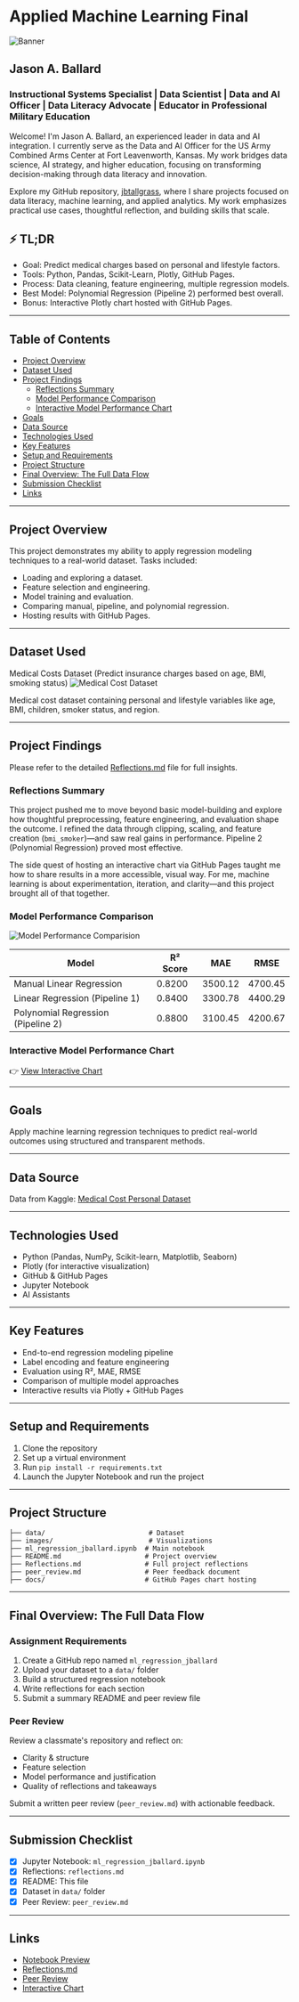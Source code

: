 # Applied Machine Learning Final

![Banner](images/banner.png)

## Jason A. Ballard

### Instructional Systems Specialist | Data Scientist | Data and AI Officer | Data Literacy Advocate | Educator in Professional Military Education

Welcome! I'm Jason A. Ballard, an experienced leader in data and AI integration. I currently serve as the Data and AI Officer for the US Army Combined Arms Center at Fort Leavenworth, Kansas. My work bridges data science, AI strategy, and higher education, focusing on transforming decision-making through data literacy and innovation.

Explore my GitHub repository, [jbtallgrass](https://github.com/JBtallgrass?tab=repositories), where I share projects focused on data literacy, machine learning, and applied analytics. My work emphasizes practical use cases, thoughtful reflection, and building skills that scale.

## ⚡ TL;DR

- Goal: Predict medical charges based on personal and lifestyle factors.
- Tools: Python, Pandas, Scikit-Learn, Plotly, GitHub Pages.
- Process: Data cleaning, feature engineering, multiple regression models.
- Best Model: Polynomial Regression (Pipeline 2) performed best overall.
- Bonus: Interactive Plotly chart hosted with GitHub Pages.

---

## Table of Contents

- [Project Overview](#project-overview)
- [Dataset Used](#dataset-used)
- [Project Findings](#project-findings)
  - [Reflections Summary](#reflections-summary)
  - [Model Performance Comparison](#model-performance-comparison)
  - [Interactive Model Performance Chart](#interactive-model-performance-chart)
- [Goals](#goals)
- [Data Source](#data-source)
- [Technologies Used](#technologies-used)
- [Key Features](#key-features)
- [Setup and Requirements](#setup-and-requirements)
- [Project Structure](#project-structure)
- [Final Overview: The Full Data Flow](#final-overview-the-full-data-flow)
- [Submission Checklist](#submission-checklist)
- [Links](#links)

---

## Project Overview

This project demonstrates my ability to apply regression modeling techniques to a real-world dataset. Tasks included:

- Loading and exploring a dataset.
- Feature selection and engineering.
- Model training and evaluation.
- Comparing manual, pipeline, and polynomial regression.
- Hosting results with GitHub Pages.

---

## Dataset Used

Medical Costs Dataset (Predict insurance charges based on age, BMI, smoking status)
![Medical Cost Dataset](https://www.kaggle.com/datasets/mirichoi0218/insurance)

Medical cost dataset containing personal and lifestyle variables like age, BMI, children, smoker status, and region.

---

## Project Findings

Please refer to the detailed [Reflections.md](reflections.md) file for full insights.

### Reflections Summary

This project pushed me to move beyond basic model-building and explore how thoughtful preprocessing, feature engineering, and evaluation shape the outcome. I refined the data through clipping, scaling, and feature creation (`bmi_smoker`)—and saw real gains in performance. Pipeline 2 (Polynomial Regression) proved most effective.

The side quest of hosting an interactive chart via GitHub Pages taught me how to share results in a more accessible, visual way. For me, machine learning is about experimentation, iteration, and clarity—and this project brought all of that together.

### Model Performance Comparison

![Model Performance Comparision](images/overlayed_model_performance.png)

| Model                              | R² Score | MAE       | RMSE      |
|-----------------------------------|----------|-----------|-----------|
| Manual Linear Regression           | 0.8200   | 3500.12   | 4700.45   |
| Linear Regression (Pipeline 1)     | 0.8400   | 3300.78   | 4400.29   |
| Polynomial Regression (Pipeline 2) | 0.8800   | 3100.45   | 4200.67   |

### Interactive Model Performance Chart

👉 [View Interactive Chart](https://jbtallgrass.github.io/ml_regression_jballard/model_performance_plot.html)

---

## Goals

Apply machine learning regression techniques to predict real-world outcomes using structured and transparent methods.

---

## Data Source

Data from Kaggle: [Medical Cost Personal Dataset](https://www.kaggle.com/mirichoi0218/insurance)

---

## Technologies Used

- Python (Pandas, NumPy, Scikit-learn, Matplotlib, Seaborn)
- Plotly (for interactive visualization)
- GitHub & GitHub Pages
- Jupyter Notebook
- AI Assistants

---

## Key Features

- End-to-end regression modeling pipeline
- Label encoding and feature engineering
- Evaluation using R², MAE, RMSE
- Comparison of multiple model approaches
- Interactive results via Plotly + GitHub Pages

---

## Setup and Requirements

1. Clone the repository
2. Set up a virtual environment
3. Run `pip install -r requirements.txt`
4. Launch the Jupyter Notebook and run the project

---

## Project Structure

```plaintext
├── data/                          # Dataset
├── images/                        # Visualizations
├── ml_regression_jballard.ipynb  # Main notebook
├── README.md                     # Project overview
├── Reflections.md                # Full project reflections
├── peer_review.md                # Peer feedback document
├── docs/                         # GitHub Pages chart hosting
```

---

## Final Overview: The Full Data Flow

### Assignment Requirements

1. Create a GitHub repo named `ml_regression_jballard`
2. Upload your dataset to a `data/` folder
3. Build a structured regression notebook
4. Write reflections for each section
5. Submit a summary README and peer review file

### Peer Review

Review a classmate's repository and reflect on:

- Clarity & structure
- Feature selection
- Model performance and justification
- Quality of reflections and takeaways

Submit a written peer review (`peer_review.md`) with actionable feedback.

---

## Submission Checklist

- [x] Jupyter Notebook: `ml_regression_jballard.ipynb`
- [x] Reflections: `reflections.md`
- [x] README: This file
- [x] Dataset in `data/` folder
- [x] Peer Review: `peer_review.md`

---

## Links

- [Notebook Preview](ml_regression_jballard.ipynb)
- [Reflections.md](reflections.md)
- [Peer Review](peer_review.md)
- [Interactive Chart](https://jbtallgrass.github.io/ml_regression_jballard/model_performance_plot.html)
